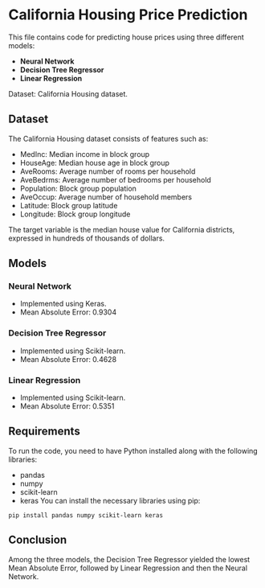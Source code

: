 # California Housing Price Prediction
This file contains code for predicting house prices using three different models: 
- **Neural Network**
- **Decision Tree Regressor**
- **Linear Regression**

Dataset: California Housing dataset.


## Dataset
The California Housing dataset consists of features such as:

* MedInc: Median income in block group
* HouseAge: Median house age in block group
* AveRooms: Average number of rooms per household
* AveBedrms: Average number of bedrooms per household
* Population: Block group population
* AveOccup: Average number of household members
* Latitude: Block group latitude
* Longitude: Block group longitude

The target variable is the median house value for California districts, expressed in hundreds of thousands of dollars.

## Models
### Neural Network
  - Implemented using Keras.
  - Mean Absolute Error: 0.9304

### Decision Tree Regressor
  - Implemented using Scikit-learn.
  - Mean Absolute Error: 0.4628

### Linear Regression
  - Implemented using Scikit-learn.
  - Mean Absolute Error: 0.5351

## Requirements
To run the code, you need to have Python installed along with the following libraries:

- pandas
- numpy
- scikit-learn
- keras
You can install the necessary libraries using pip:
```
pip install pandas numpy scikit-learn keras
```

## Conclusion
Among the three models, the Decision Tree Regressor yielded the lowest Mean Absolute Error, followed by Linear Regression and then the Neural Network.
